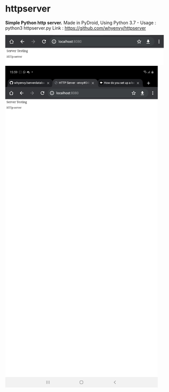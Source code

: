 # httpserver
<b>Simple Python http server.</b>
Made in PyDroid, Using Python 3.7 - Usage : python3 httpserver.py
Link : https://github.com/whyenvy/httpserver

![](https://github.com/whyenvy/httpserver/blob/main/202102484_155908.png)
![](https://github.com/whyenvy/httpserver/blob/main/Screenshot_20210204-155921_Chrome.jpg)

